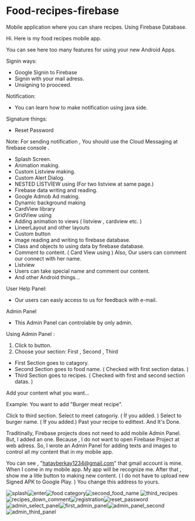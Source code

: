 # Food-recipes-firebase
Mobile application where you can share recipes. Using Firebase Database.

Hi. Here is my food recipes mobile app.

You can see here too many features for using your new Android Apps. 

Signin ways:
* Google Signin to Firebase
* Signin with your mail adress.
* Unsigning to prooceed.

Notification:
* You can learn how to make notification using java side. 

Signature things:
* Reset Password

Note: For sending notification , You should use the Cloud Messaging at firebase console .

* Splash Screen.
* Animation making.
* Custom Listview making.
* Custom Alert Dialog.
* NESTED LİSTVİEW using (For two listview at same page.)
* Firebase data writing and reading.
* Google Admob Ad making.
* Dynamic background making
* CardView library
* GridView using
* Adding animation to views ( listview , cardview etc. )
* LineerLayout and other layouts
* Custom button
* image reading and writing to firebase database.
* Class and objects to using data by firebase database.
* Comment to content. ( Card View using ) Also, Our users can comment our connect with her name.
* Listview
* Users can take special name and comment our content.
* And other Android things...


User Help Panel:

* Our users can easly access to us for feedback with e-mail. 




Admin Panel

* This Admin Panel can controlable by only admin. 

Using Admin Panel :

1) Click to button.
2) Choose your section: First , Second , Third

* First Section goes to catagory.
* Second Section goes to food name. ( Checked with first section datas. )
* Third Section goes to recipes. ( Checked with first and second section datas. )

Add your content what you want...

Example: You want to add "Burger meat recipe".

Click to third section.
Select to meet catogoriy. ( İf you added. )
Select to burger name. ( İf you added.)
Past your recipe to edittext. And It's Done.

Traditinally, Firebase projects does not need to add mobile Admin Panel. But, I added an one. Because , I do not want to open Firebase Project at web adress. So, I wrote an Admin Panel for adding texts and images to control all my content that in my mobile app.

You can see , "hatayberkay1234@gmail.com" that gmail account is mine. When I come in my mobile app. My app will be recognize me. After that , show me a litle button to making new content. ( I do not have to upload new Signed APK to Google Play. ) You change this address to yours.



![splash](https://user-images.githubusercontent.com/35609292/115890177-5468cc00-a45d-11eb-9b85-d1bed305908f.png)![enter](https://user-images.githubusercontent.com/35609292/115890320-7e21f300-a45d-11eb-80a2-9e92210147b9.png)![food category](https://user-images.githubusercontent.com/35609292/115890689-dfe25d00-a45d-11eb-82af-6bd811c1700d.png)![second_food_name](https://user-images.githubusercontent.com/35609292/115890861-16b87300-a45e-11eb-89bc-2798c21ec04b.png)
![third_recipes](https://user-images.githubusercontent.com/35609292/115890989-3cde1300-a45e-11eb-833d-dd663ec12dde.png)![recipes_down_comment](https://user-images.githubusercontent.com/35609292/115891185-79117380-a45e-11eb-86b5-5b48784788d4.png)![registration](https://user-images.githubusercontent.com/35609292/115891384-b1b14d00-a45e-11eb-8838-60054c512d13.png)![reset_password](https://user-images.githubusercontent.com/35609292/115891528-d9a0b080-a45e-11eb-92df-cc1e6de929e9.png)![admin_select_panel](https://user-images.githubusercontent.com/35609292/115891936-56cc2580-a45f-11eb-86a8-99ea4e964b31.png)![first_admin_panel](https://user-images.githubusercontent.com/35609292/115892381-c3dfbb00-a45f-11eb-9913-54ddd7fea194.png)![admin_panel_second](https://user-images.githubusercontent.com/35609292/115892530-e83b9780-a45f-11eb-9304-b237c7ff315b.png)![admin_third_panel](https://user-images.githubusercontent.com/35609292/115892635-030e0c00-a460-11eb-9ea0-d7a7dd3c4e32.png)





